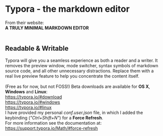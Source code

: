 # Typora - the markdown editor

From their website:
<br/>
 **A TRULY MINIMAL MARKDOWN EDITOR**
 <br/>
 <br/>
## Readable & Writable
Typora will give you a seamless experience as both a reader and a writer. It removes the preview window, mode switcher, syntax symbols of markdown source code, and all other unnecessary distractions. Replace them with a real live preview feature to help you concentrate the content itself.
<br/>
<br/>
(Free as for now, but not FOSS!) Beta downloads are available for **OS X**, **Windows** and **Linux**:
<br/>
https://typora.io/#download
<br/>
https://typora.io/#windows
<br/>
https://typora.io/#linux
<br/>
I have provided my personal *conf.user.json* file, in which I added the keybinding (*"Ctrl+Shift+N"*) for a **Force Refresh**. 
<br/>
For more information see the documentation at: https://support.typora.io/Math/#force-refresh
